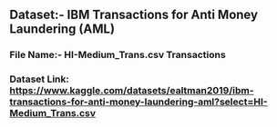 ## Dataset:- IBM Transactions for Anti Money Laundering (AML) 

### File Name:- HI-Medium_Trans.csv Transactions

### Dataset Link: https://www.kaggle.com/datasets/ealtman2019/ibm-transactions-for-anti-money-laundering-aml?select=HI-Medium_Trans.csv
